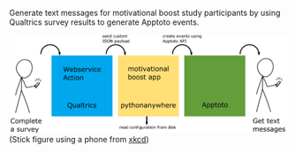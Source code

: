 Generate text messages for motivational boost study participants by using Qualtrics survey results to generate Apptoto events.


![motivational boost workflow](./workflow.png)
(Stick figure using a phone from [xkcd](https://xkcd.com/2223/))
